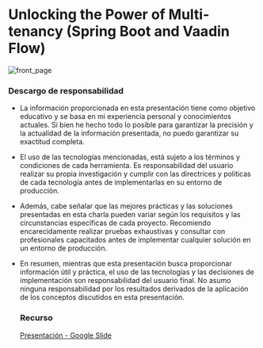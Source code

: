 # Unlocking the Power of Multi-tenancy (Spring Boot and Vaadin Flow)

![front_page](https://github.com/fredpena/barcamp2023/assets/5680906/cdb9a7d4-4ee9-4d81-ba15-35f00882460c)

### Descargo de responsabilidad

- La información proporcionada en esta presentación tiene como objetivo educativo y se basa en mi experiencia personal y conocimientos actuales. Si bien he hecho todo lo posible para garantizar la precisión y la actualidad de la información presentada, no puedo garantizar su exactitud completa.
- El uso de las tecnologías mencionadas, está sujeto a los términos y condiciones de cada herramienta. Es responsabilidad del usuario realizar su propia investigación y cumplir con las directrices y políticas de cada tecnología antes de implementarlas en su entorno de producción.
- Además, cabe señalar que las mejores prácticas y las soluciones presentadas en esta charla pueden variar según los requisitos y las circunstancias específicas de cada proyecto. Recomiendo encarecidamente realizar pruebas exhaustivas y consultar con profesionales capacitados antes de implementar cualquier solución en un entorno de producción.
- En resumen, mientras que esta presentación busca proporcionar información útil y práctica, el uso de las tecnologías y las decisiones de implementación son responsabilidad del usuario final. No asumo ninguna responsabilidad por los resultados derivados de la aplicación de los conceptos discutidos en esta presentación.

  ### Recurso  
  <a href="https://docs.google.com/presentation/d/1bTXQc0ziBKF3JNxAsh3UVhRrp2zYXvAdOZqihMEx84M/edit?usp=sharing" target="_blank">Presentación - Google Slide</a>




